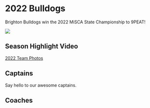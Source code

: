 # 2022 Bulldogs

Brighton Bulldogs win the 2022 MiSCA State Championship to 9PEAT! 

![](/2022/pics/2022Champs.jpg)

## Season Highlight Video

<YouTube src='https://www.youtube.com/watch?v=8TvUpO26eFI'/>

<a href='./photos'>2022 Team Photos</a>

## Captains

Say hello to our awesome captains.

<VPTeamMembers size="medium" :members="captains" />

## Coaches

<VPTeamMembers size="medium" :members="coaches" />

<script setup>
import { VPTeamMembers } from 'vitepress/theme'

const captains = [
  {
    avatar: '/riders/hunter-bell_2022.png',
    name: 'Hunter Bell',
    title: 'Senior',
    // org: 'Highschool Captains',
    desc: '\"Very inspiring quote goes here\"',
    links: [
      { icon: 'instagram', link: 'https://www.instagram.com/hunterbell_mtb/' },
    ],
    // sponsor: 'http://www.google.com'
  },
  {
    avatar: '/riders/katie_droese_2022.png',
    name: 'Katherine Droese',
    title: 'Senior',
    links: [
      { icon: 'instagram', link: 'https://www.instagram.com/katie.beth05/' },
    ]
  },
  {
    avatar: '/riders/brendan-giles_2022.jpg',
    name: 'Brendan Giles',
    desc: '\"Just gonna send it🤙\"',
    title: 'Junior',
    links: [
      { icon: 'instagram', link: 'https://www.instagram.com/great_brendini/' },
    ]
  },
  {
    avatar: '/riders/liberty-abington_2022.png',
    name: 'Liberty Abington',
    title: 'Junior',
    links: [
      { icon: 'instagram', link: 'https://www.instagram.com/abliberty/' },
    ]
  },
  {
    avatar: '/riders/jude-osterman_2022.png',
    name: 'Jude Osterman',
    title: 'Sophmore',
    links: [
      { icon: 'instagram', link: 'https://www.instagram.com/jude.osterman/' },
    ]
  },
  {
    avatar: '/riders/anna-giles_2022.jpg',
    name: 'Anna Giles',
    title: '8th Grade',
    links: [
      { icon: 'instagram', link: 'https://www.instagram.com/ferdagirl09/' },
    ]
  },
  {
    avatar: '/riders/sophia-bell_2022.png',
    name: 'Sophia Bell',
    title: '8th Grade',
    links: [
    //   { icon: 'instagram', link: 'https://www.instagram.com/ferdagirl09/' },
    ]
  },
  {
    avatar: '/riders/olivia-babas_2022.png',
    name: 'Olivia Babas',
    title: '7th Grade',
    links: [
    //   { icon: 'instagram', link: 'https://www.instagram.com/ferdagirl09/' },
    ]
  },
  {
    avatar: '/riders/parker-vince_2022.png',
    name: 'Parker Vince',
    title: '7th Grade',
    links: [
    //   { icon: 'instagram', link: 'https://www.instagram.com/ferdagirl09/' },
    ]
  },
  {
    avatar: '/riders/olivia-pobocik_2022.png',
    name: 'Olivia Pobocik',
    title: '6th Grade',
    links: [
    //   { icon: 'instagram', link: 'https://www.instagram.com/ferdagirl09/' },
    ]
  },
]
const coaches = [
  {
    avatar: '/coaches/greg-giles_2021.png',
    name: 'Greg Giles',
    title: 'Head Coach',
    links: [
      { icon: 'github', link: 'https://github.com/greggiles' },
      { icon: 'instagram', link: 'https://www.instagram.com/giles.greg/' },
      { icon: 'facebook', link: 'https://www.facebook.com/gregory.p.giles/' },
      { icon: 'twitter', link: 'https://twitter.com/the_greggiles' },
      
    ]
  },
]
</script>

